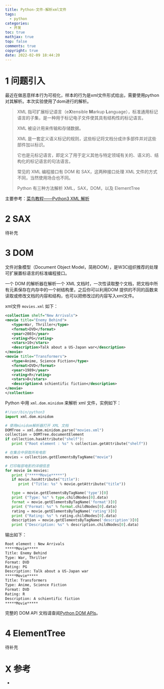 ```yaml
---
title: Python-文件-解析xml文件
tags:
  - python
categories:
  - 开发
toc: true
mathjax: true
top: false
comments: true
copyright: true
date: 2022-02-09 18:44:20
---
```


# 1 问题引入

最近在做恶意样本行为可视化，样本的行为是xml文件形式给出，需要使用python对其解析。本次实验使用了dom进行的解析。

> XML 指可扩展标记语言（e**X**tensible **M**arkup **L**anguage），标准通用标记语言的子集，是一种用于标记电子文件使其具有结构性的标记语言。
>
> XML 被设计用来传输和存储数据。
>
> XML 是一套定义语义标记的规则，这些标记将文档分成许多部件并对这些部件加以标识。
>
> 它也是元标记语言，即定义了用于定义其他与特定领域有关的、语义的、结构化的标记语言的句法语言。
>
> 常见的 XML 编程接口有 DOM 和 SAX，这两种接口处理 XML 文件的方式不同，当然使用场合也不同。
>
> Python 有三种方法解析 XML，SAX，DOM，以及 ElementTree

主要参考：[菜鸟教程——Python3 XML 解析](https://www.runoob.com/python3/python3-xml-processing.html)

# 2 SAX

待补充

# 3 DOM

文件对象模型（Document Object Model，简称DOM），是W3C组织推荐的处理可扩展置标语言的标准编程接口。

一个 DOM 的解析器在解析一个 XML 文档时，一次性读取整个文档，把文档中所有元素保存在内存中的一个树结构里，之后你可以利用DOM 提供的不同的函数来读取或修改文档的内容和结构，也可以把修改过的内容写入xml文件。

xml文件 `movies.xml` 如下：

```xml
<collection shelf="New Arrivals">
<movie title="Enemy Behind">
   <type>War, Thriller</type>
   <format>DVD</format>
   <year>2003</year>
   <rating>PG</rating>
   <stars>10</stars>
   <description>Talk about a US-Japan war</description>
</movie>
<movie title="Transformers">
   <type>Anime, Science Fiction</type>
   <format>DVD</format>
   <year>1989</year>
   <rating>R</rating>
   <stars>8</stars>
   <description>A schientific fiction</description>
</movie>
</collection>
```

Python 中用 `xml.dom.minidom` 来解析 xml 文件，实例如下：

```python
#!/usr/bin/python3
import xml.dom.minidom

# 使用minidom解析器打开 XML 文档
DOMTree = xml.dom.minidom.parse("movies.xml")
collection = DOMTree.documentElement
if collection.hasAttribute("shelf"):
   print ("Root element : %s" % collection.getAttribute("shelf"))

# 在集合中获取所有电影
movies = collection.getElementsByTagName("movie")

# 打印每部电影的详细信息
for movie in movies:
   print ("*****Movie*****")
   if movie.hasAttribute("title"):
      print ("Title: %s" % movie.getAttribute("title"))

   type = movie.getElementsByTagName('type')[0]
   print ("Type: %s" % type.childNodes[0].data)
   format = movie.getElementsByTagName('format')[0]
   print ("Format: %s" % format.childNodes[0].data)
   rating = movie.getElementsByTagName('rating')[0]
   print ("Rating: %s" % rating.childNodes[0].data)
   description = movie.getElementsByTagName('description')[0]
   print ("Description: %s" % description.childNodes[0].data)
```

输出如下：

```sh
Root element : New Arrivals
*****Movie*****
Title: Enemy Behind
Type: War, Thriller
Format: DVD
Rating: PG
Description: Talk about a US-Japan war
*****Movie*****
Title: Transformers
Type: Anime, Science Fiction
Format: DVD
Rating: R
Description: A schientific fiction
*****Movie*****
```

完整的 DOM API 文档请查阅[Python DOM APIs](http://docs.python.org/library/xml.dom.html)。

# 4 ElementTree

待补充

# X 参考

* 

